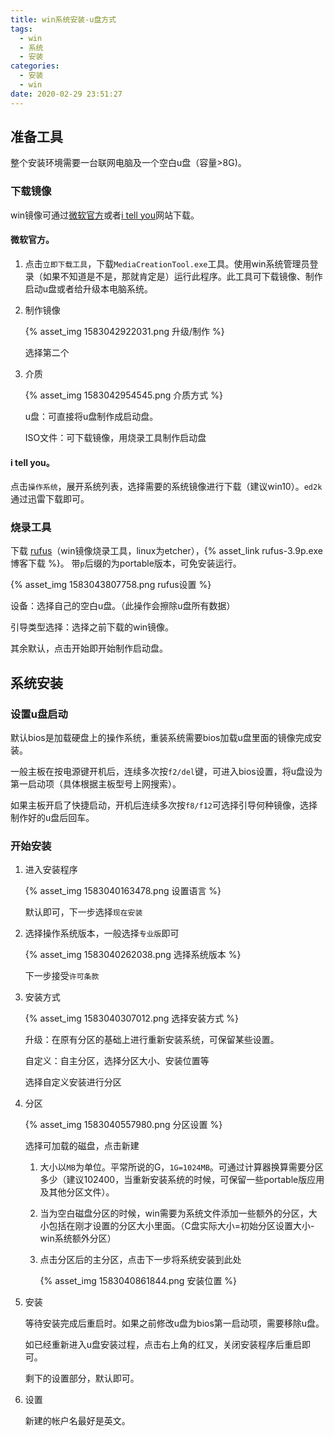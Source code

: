 ```yaml
---
title: win系统安装-u盘方式
tags:
  - win
  - 系统
  - 安装
categories:
  - 安装
  - win
date: 2020-02-29 23:51:27
---
```



## 准备工具

整个安装环境需要一台联网电脑及一个空白u盘（容量>8G)。

### 下载镜像

win镜像可通过[微软官方](https://www.microsoft.com/zh-cn/software-download/windows10)或者[i tell you](https://msdn.itellyou.cn/)网站下载。

<!-- more -->

#### 微软官方。

1. 点击`立即下载工具`，下载`MediaCreationTool.exe`工具。使用win系统管理员登录（如果不知道是不是，那就肯定是）运行此程序。此工具可下载镜像、制作启动u盘或者给升级本电脑系统。

2. 制作镜像

   {% asset_img 1583042922031.png 升级/制作 %}

   选择第二个

3. 介质

   {% asset_img 1583042954545.png 介质方式 %}

   u盘：可直接将u盘制作成启动盘。

   ISO文件：可下载镜像，用烧录工具制作启动盘

#### i tell you。

点击`操作系统`，展开系统列表，选择需要的系统镜像进行下载（建议win10）。`ed2k`通过迅雷下载即可。

### 烧录工具

下载 [rufus](http://rufus.ie/downloads)（win镜像烧录工具，linux为etcher），{% asset_link rufus-3.9p.exe 博客下载 %}。
带`p`后缀的为portable版本，可免安装运行。

{% asset_img 1583043807758.png rufus设置 %}

设备：选择自己的空白u盘。（此操作会擦除u盘所有数据）

引导类型选择：选择之前下载的win镜像。

其余默认，点击开始即开始制作启动盘。

## 系统安装

### 设置u盘启动

默认bios是加载硬盘上的操作系统，重装系统需要bios加载u盘里面的镜像完成安装。

一般主板在按电源键开机后，连续多次按`f2/del`键，可进入bios设置，将u盘设为第一启动项（具体根据主板型号上网搜索）。

如果主板开启了快捷启动，开机后连续多次按`f8/f12`可选择引导何种镜像，选择制作好的u盘后回车。

### 开始安装

1. 进入安装程序

   {% asset_img 1583040163478.png 设置语言 %}

   默认即可，下一步选择`现在安装`

2. 选择操作系统版本，一般选择`专业版`即可

   {% asset_img 1583040262038.png 选择系统版本 %}

   下一步接受`许可条款`

3. 安装方式

   {% asset_img 1583040307012.png 选择安装方式 %}

   升级：在原有分区的基础上进行重新安装系统，可保留某些设置。

   自定义：自主分区，选择分区大小、安装位置等

   选择自定义安装进行分区

4. 分区

   {% asset_img 1583040557980.png 分区设置 %}

   选择可加载的磁盘，点击新建

   1. 大小以`MB`为单位。平常所说的G，`1G=1024MB`。可通过计算器换算需要分区多少（建议102400，当重新安装系统的时候，可保留一些portable版应用及其他分区文件）。

   2. 当为空白磁盘分区的时候，win需要为系统文件添加一些额外的分区，大小包括在刚才设置的分区大小里面。（C盘实际大小=初始分区设置大小-win系统额外分区）

   3. 点击分区后的主分区，点击下一步将系统安装到此处

      {% asset_img 1583040861844.png 安装位置 %}

5. 安装

   等待安装完成后重启时。如果之前修改u盘为bios第一启动项，需要移除u盘。

   如已经重新进入u盘安装过程，点击右上角的红叉，关闭安装程序后重启即可。

   剩下的设置部分，默认即可。

6. 设置

   新建的帐户名最好是英文。